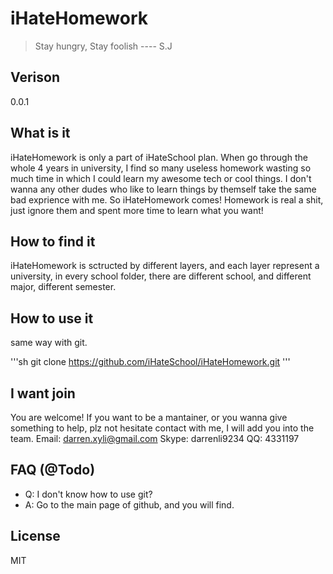 iHateHomework
=============
> Stay hungry, Stay foolish ---- S.J

Verison
------

0.0.1

What is it 
----------

iHateHomework is only a part of iHateSchool plan. When go through the whole 4 years in university,
I find so many useless homework wasting so much time in which I could learn my awesome tech or cool things.
I don't wanna any other dudes who like to learn things by themself take the same bad exprience with me.
So iHateHomework comes! Homework is real a shit, just ignore them and spent more time to learn what you want!

How to find it
--------------

iHateHomework is sctructed by different layers, and each layer represent a university, in every school folder,
there are different school, and different major, different semester.

How to use it
-------------

same way with git.

'''sh
git clone https://github.com/iHateSchool/iHateHomework.git
'''

I want join
-----------

You are welcome! If you want to be a mantainer, or you wanna give something to help, plz not hesitate contact with
me, I will add you into the team.
Email: darren.xyli@gmail.com
Skype: darrenli9234
QQ: 4331197

FAQ (@Todo)
----------

+ Q: I don't know how to use git?
+ A: Go to the main page of github, and you will find.

License
-------

MIT
